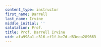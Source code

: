 ```yaml
---
content_type: instructor
first_name: Darrell
last_name: Irvine
middle_initial: ''
salutation: Prof.
title: Prof. Darrell Irvine
uid: afa998a1-c316-cf1f-be7d-d63eea289663
---
```

